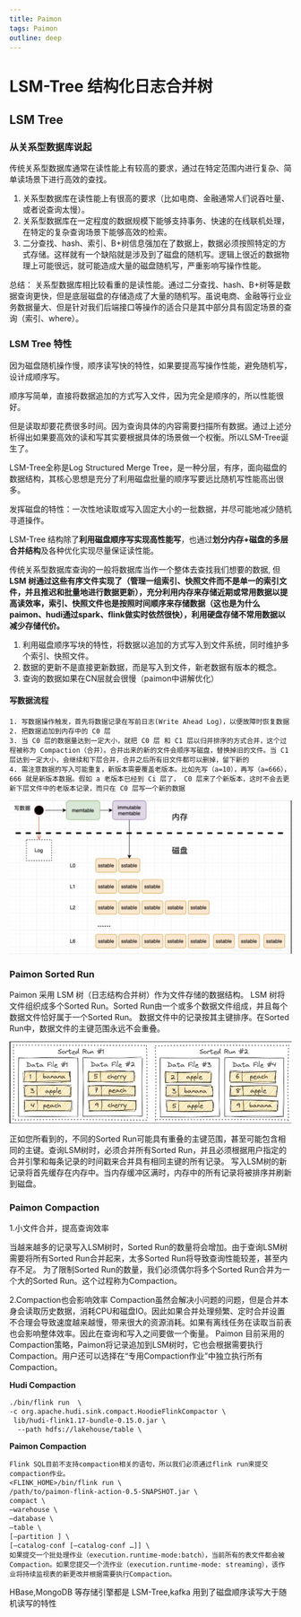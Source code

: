 ```yaml
---
title: Paimon
tags: Paimon
outline: deep
---
```


# LSM-Tree 结构化日志合并树

## LSM Tree

### 从关系型数据库说起

传统关系型数据库通常在读性能上有较高的要求，通过在特定范围内进行复杂、简单读场景下进行高效的查找。

1. 关系型数据库在读性能上有很高的要求（比如电商、金融通常人们说吞吐量、或者说查询太慢）。
2. 关系型数据库在一定程度的数据规模下能够支持事务、快速的在线联机处理，在特定的复杂查询场景下能够高效的检索。
3. 二分查找、hash、索引、B+树信息强加在了数据上，数据必须按照特定的方式存储。这样就有一个缺陷就是涉及到了磁盘的随机写。逻辑上很近的数据物理上可能很远，就可能造成大量的磁盘随机写，严重影响写操作性能。

总结：
关系型数据库相比较看重的是读性能。通过二分查找、hash、B+树等是数据查询更快，但是底层磁盘的存储造成了大量的随机写。虽说电商、金融等行业业务数据量大、但是针对我们后端接口等操作的适合只是其中部分具有固定场景的查询（索引、where）。

### LSM Tree 特性

因为磁盘随机操作慢，顺序读写快的特性，如果要提高写操作性能，避免随机写，设计成顺序写。

顺序写简单，直接将数据追加的方式写入文件，因为完全是顺序的，所以性能很好。

但是读取却要花费很多时间。因为查询具体的内容需要扫描所有数据。通过上述分析得出如果要高效的读和写其实要根据具体的场景做一个权衡。所以LSM-Tree诞生了。

LSM-Tree全称是Log Structured Merge Tree，是一种分层，有序，面向磁盘的数据结构，其核心思想是充分了利用磁盘批量的顺序写要远比随机写性能高出很多。

发挥磁盘的特性：一次性地读取或写入固定大小的一批数据，并尽可能地减少随机寻道操作。

LSM-Tree 结构除了**利用磁盘顺序写实现高性能写**，也通过**划分内存+磁盘的多层合并结构**及各种优化实现尽量保证读性能。

传统关系型数据库查询的一般将数据库当作一个整体去查找我们想要的数据, 但**LSM 树通过这些有序文件实现了（管理一组索引、快照文件而不是单一的索引文件，并且推迟和批量地进行数据更新），充分利用内存来存储近期或常用数据以提高读效率，索引、快照文件也是按照时间顺序来存储数据（这也是为什么paimon、hudi通过spark、flink做实时依然很快），利用硬盘存储不常用数据以减少存储代价。**

1. 利用磁盘顺序写块的特性，将数据以追加的方式写入到文件系统，同时维护多个索引、快照文件。
2. 数据的更新不是直接更新数据，而是写入到文件，新老数据有版本的概念。
3. 查询的数据如果在CN层就会很慢（paimon中讲解优化）

#### 写数据流程

```
1. 写数据操作触发，首先将数据记录在写前日志(Write Ahead Log)，以便故障时恢复数据
2. 把数据追加到内存中的 C0 层
3. 当 C0 层的数据量达到一定大小，就把 C0 层 和 C1 层以归并排序的方式合并，这个过程被称为 Compaction（合并）。合并出来的新的文件会顺序写磁盘，替换掉旧的文件。当 C1 层达到一定大小，会继续和下层合并，合并之后所有旧文件都可以删掉，留下新的
4. 需注意数据的写入可能重复，新版本需要覆盖老版本。比如先写（a=10），再写（a=666），666 就是新版本数据。假如 a 老版本已经到 Ci 层了， C0 层来了个新版本，这时不会去更新下层文件中的老版本记录，而只在 C0 层写一个新的数据
```

![](./img/02/lsm-write.png)



### Paimon Sorted Run

Paimon 采用 LSM 树（日志结构合并树）作为文件存储的数据结构。
LSM 树将文件组织成多个Sorted Run。Sorted Run由一个或多个数据文件组成，并且每个数据文件恰好属于一个Sorted Run。
数据文件中的记录按其主键排序。在Sorted Run中，数据文件的主键范围永远不会重叠。

![](./img/02/sorted-run.png)

正如您所看到的，不同的Sorted Run可能具有重叠的主键范围，甚至可能包含相同的主键。查询LSM树时，必须合并所有Sorted Run，并且必须根据用户指定的合并引擎和每条记录的时间戳来合并具有相同主键的所有记录。
写入LSM树的新记录将首先缓存在内存中。当内存缓冲区满时，内存中的所有记录将被排序并刷新到磁盘。

### Paimon Compaction

1.小文件合并，提高查询效率

当越来越多的记录写入LSM树时，Sorted Run的数量将会增加。由于查询LSM树需要将所有Sorted Run合并起来，太多Sorted Run将导致查询性能较差，甚至内存不足。
为了限制Sorted Run的数量，我们必须偶尔将多个Sorted Run合并为一个大的Sorted Run。这个过程称为Compaction。


2.Compaction也会影响效率
Compaction虽然会解决小问题的问题，但是合并本身会读取历史数据，消耗CPU和磁盘IO。因此如果合并处理频繁、定时合并设置不合理会导致速度越来越慢，带来很大的资源消耗。如果有离线任务在读取当前表也会影响整体效率。因此在查询和写入之间要做一个衡量。
Paimon 目前采用的Compaction策略，Paimon将记录追加到LSM树时，它也会根据需要执行Compaction。用户还可以选择在“专用Compaction作业”中独立执行所有Compaction。

**Hudi Compaction**
```
./bin/flink run  \
-c org.apache.hudi.sink.compact.HoodieFlinkCompactor \
 lib/hudi-flink1.17-bundle-0.15.0.jar \
  --path hdfs://lakehouse/table \

```

**Paimon Compaction**

```
Flink SQL目前不支持compaction相关的语句，所以我们必须通过flink run来提交compaction作业。
<FLINK_HOME>/bin/flink run \
/path/to/paimon-flink-action-0.5-SNAPSHOT.jar \
compact \
–warehouse \
–database \
–table \
[–partition ] \
[–catalog-conf [–catalog-conf …]] \
如果提交一个批处理作业（execution.runtime-mode:batch），当前所有的表文件都会被Compaction。如果您提交一个流作业（execution.runtime-mode: streaming），该作业将持续监视表的新更改并根据需要执行Compaction。
```

HBase,MongoDB 等存储引擎都是 LSM-Tree,kafka 用到了磁盘顺序读写大于随机读写的特性

